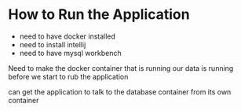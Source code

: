 # How to Run the Application

- need to have docker installed
- need to install intellij 
- need to have mysql workbench

Need to make the docker container that is running our data is running before we start to rub the application

can get the application to talk to the database container from its own container